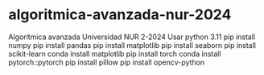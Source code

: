 # algoritmica-avanzada-nur-2024
Algorítmica avanzada Universidad NUR 2-2024
Usar python 3.11
pip install numpy
pip install pandas
pip install matplotlib
pip install seaborn
pip install scikit-learn
conda install matplotlib
pip install torch
conda install pytorch::pytorch
pip install pillow 
pip install opencv-python
